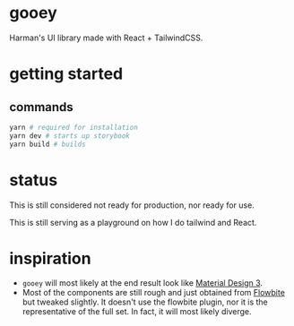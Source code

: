 # gooey

Harman's UI library made with React + TailwindCSS.

# getting started

## commands

```sh
yarn # required for installation
yarn dev # starts up storybook
yarn build # builds
```

# status

This is still considered not ready for production, nor ready for use.

This is still serving as a playground on how I do tailwind and React.

# inspiration

- `gooey` will most likely at the end result look like [Material Design 3](https://m3.material.io/).
- Most of the components are still rough and just obtained from [Flowbite](https://flowbite.com/) but tweaked slightly. It doesn't use the flowbite plugin, nor it is the representative of the full set. In fact, it will most likely diverge.
